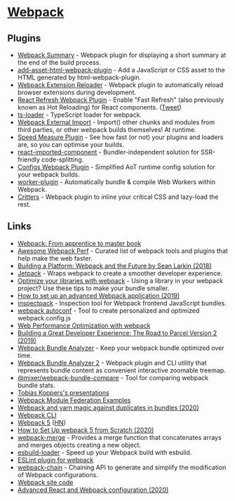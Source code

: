 # [Webpack](https://webpack.js.org/)

## Plugins

- [Webpack Summary](https://github.com/fabiospampinato/webpack-summary) - Webpack plugin for displaying a short summary at the end of the build process.
- [add-asset-html-webpack-plugin](https://github.com/SimenB/add-asset-html-webpack-plugin) - Add a JavaScript or CSS asset to the HTML generated by html-webpack-plugin.
- [Webpack Extension Reloader](https://github.com/rubenspgcavalcante/webpack-extension-reloader) - Webpack plugin to automatically reload browser extensions during development.
- [React Refresh Webpack Plugin](https://github.com/pmmmwh/react-refresh-webpack-plugin) - Enable "Fast Refresh" (also previously known as Hot Reloading) for React components. ([Tweet](https://twitter.com/0xca0a/status/1216696377369145344))
- [ts-loader](https://github.com/TypeStrong/ts-loader) - TypeScript loader for webpack.
- [Webpack External Import](https://github.com/ScriptedAlchemy/webpack-external-import) - Import() other chunks and modules from third parties, or other webpack builds themselves! At runtime.
- [Speed Measure Plugin](https://github.com/stephencookdev/speed-measure-webpack-plugin) - See how fast (or not) your plugins and loaders are, so you can optimise your builds.
- [react-imported-component](https://github.com/theKashey/react-imported-component) - Bundler-independent solution for SSR-friendly code-splitting.
- [Configs Webpack Plugin](https://github.com/maraisr/configs-webpack-plugin) - Simplified AoT runtime config solution for your webpack builds.
- [worker-plugin](https://github.com/GoogleChromeLabs/worker-plugin) - Automatically bundle & compile Web Workers within Webpack.
- [Critters](https://github.com/GoogleChromeLabs/critters) - Webpack plugin to inline your critical CSS and lazy-load the rest.

## Links

- [Webpack: From apprentice to master book](https://survivejs.com/webpack/)
- [Awesome Webpack Perf](https://github.com/iamakulov/awesome-webpack-perf) - Curated list of webpack tools and plugins that help make the web faster.
- [Building a Platform: Webpack and the Future by Sean Larkin (2018)](https://www.youtube.com/watch?v=YHH6fWE0AdM&t=0s&list=PLB17qI-lepyhGQCeq1bGawXeftOYMZtRj&index=4)
- [Jetpack](https://github.com/KidkArolis/jetpack) - Wraps webpack to create a smoother developer experience.
- [Optimize your libraries with webpack](https://github.com/GoogleChromeLabs/webpack-libs-optimizations) - Using a library in your webpack project? Use these tips to make your bundle smaller.
- [How to set up an advanced Webpack application (2019)](https://www.robinwieruch.de/webpack-advanced-setup-tutorial/)
- [inspectpack](https://github.com/FormidableLabs/inspectpack) - Inspection tool for Webpack frontend JavaScript bundles.
- [webpack autoconf](https://createapp.dev/) - Tool to create personalized and optimized webpack.config.js
- [Web Performance Optimization with webpack](https://developers.google.com/web/fundamentals/performance/webpack/)
- [Building a Great Developer Experience: The Road to Parcel Version 2 (2019)](https://www.youtube.com/watch?v=Osuwky6rRiA)
- [Webpack Bundle Analyzer](https://github.com/smooth-code/bundle-analyzer) - Keep your webpack bundle optimized over time.
- [Webpack Bundle Analyzer 2](https://github.com/webpack-contrib/webpack-bundle-analyzer) - Webpack plugin and CLI utility that represents bundle content as convenient interactive zoomable treemap.
- [@mixer/webpack-bundle-compare](https://github.com/mixer/webpack-bundle-compare) - Tool for comparing webpack bundle stats.
- [Tobias Koppers's presentations](https://github.com/sokra/slides)
- [Webpack Module Federation Examples](https://github.com/module-federation/module-federation-examples)
- [Webpack and yarn magic against duplicates in bundles (2020)](https://medium.com/@adevnadia/webpack-and-yarn-magic-against-duplicates-in-bundles-52b5e1a5e2e2)
- [Webpack CLI](https://github.com/webpack/webpack-cli)
- [Webpack 5](https://webpack.js.org/blog/2020-10-10-webpack-5-release/) ([HN](https://news.ycombinator.com/item?id=24741529))
- [How to Set Up webpack 5 from Scratch (2020)](https://www.taniarascia.com/how-to-use-webpack/)
- [webpack-merge](https://github.com/survivejs/webpack-merge) - Provides a merge function that concatenates arrays and merges objects creating a new object.
- [esbuild-loader](https://github.com/privatenumber/esbuild-loader) - Speed up your Webpack build with esbuild.
- [ESLint plugin for webpack](https://github.com/webpack-contrib/eslint-webpack-plugin)
- [webpack-chain](https://github.com/neutrinojs/webpack-chain) - Chaining API to generate and simplify the modification of Webpack configurations.
- [Webpack site code](https://github.com/webpack/webpack.js.org)
- [Advanced React and Webpack configuration (2020)](https://marlom.dev/advanced-react-and-webpack-configuration)

